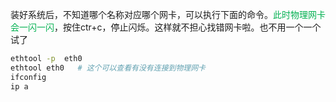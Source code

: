 装好系统后，不知道哪个名称对应哪个网卡，可以执行下面的命令。<font color="#00b050">此时物理网卡会一闪一闪</font>，按住ctr+c，停止闪烁。这样就不担心找错网卡啦。也不用一个一个试了
```bash
ethtool -p  eth0
ethtool eth0   # 这个可以查看有没有连接到物理网卡
ifconfig
ip a
```